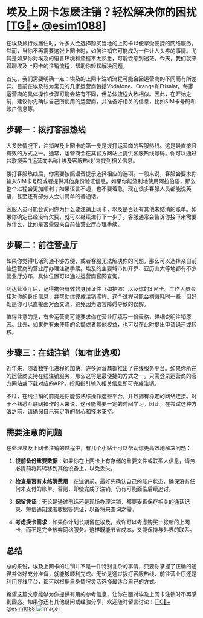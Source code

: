 # 埃及上网卡怎麽注销？轻松解决你的困扰[[TG💪+ @esim1088](https://t.me/s/esim1088)]

在埃及旅行或居住时，许多人会选择购买当地的上网卡以便享受便捷的网络服务。然而，当你不再需要这张上网卡时，如何注销它可能成为一件让人头疼的事情。尤其是如果你对埃及的语言环境和流程不太熟悉，可能会感到迷茫。今天，我们就来聊聊埃及上网卡的注销流程，帮助你轻松解决问题。

首先，我们需要明确一点：埃及的上网卡注销流程可能会因运营商的不同而有所差异。目前在埃及较为常见的几家运营商包括Vodafone、Orange和Etisalat。每家运营商的具体操作步骤可能会略有不同，但总体流程大致相似。因此，在开始之前，建议你先确认自己所使用的运营商，并准备好相关的信息，比如SIM卡号码和账户信息等。

## 步骤一：拨打客服热线

大多数情况下，注销埃及上网卡的第一步是拨打运营商的客服热线。这是最直接且有效的方式之一。通常，运营商会在其官方网站上提供客服热线号码。你可以通过谷歌搜索“[运营商名称] 埃及客服热线”来找到相关信息。

拨打客服热线后，你需要按照语音提示选择相应的选项。一般来说，客服会要求你输入SIM卡号码或者提供其他身份验证信息。如果你能流利地使用阿拉伯语，那么整个过程会更加顺利；如果语言不通，也不要着急，现在很多客服人员都能说英语，甚至还有部分人会讲简单的普通话。

客服人员可能会询问你为什么要注销上网卡，以及是否还有其他未结清的账单。如果你确定已经没有欠费，就可以继续进行下一步了。客服通常会告诉你接下来需要做什么，比如是否需要亲自前往营业厅办理手续。

## 步骤二：前往营业厅

如果你觉得电话沟通不够方便，或者客服无法解决你的问题，那么可以选择亲自前往运营商的营业厅办理注销手续。埃及的主要城市如开罗、亚历山大等地都有不少营业厅分布，具体位置可以通过运营商官网查询。

到达营业厅后，记得携带有效的身份证件（如护照）以及你的SIM卡。工作人员会核对你的身份信息，并帮助你完成注销流程。这个过程可能会稍微耗时一些，但好处是你可以直接面对面交流，避免因为语言障碍导致的误解。

值得注意的是，有些运营商可能要求你在营业厅填写一份表格，详细说明注销原因。此外，如果你有未使用的余额或者其他权益，也可以在此时提出申请退还或转移。

## 步骤三：在线注销（如有此选项）

近年来，随着数字化进程的加快，许多运营商都推出了在线服务平台。如果你所在的运营商支持在线注销服务，那么这将是最便捷的方式之一。只需登录运营商的官方网站或下载对应的APP，按照指引输入相关信息即可完成注销。

不过，在线注销的前提是你能够熟练操作这些平台，并且拥有稳定的网络连接。对于不熟悉互联网操作的人来说，这可能需要一定的时间学习。因此，在尝试这种方法之前，请确保自己有足够的耐心和技术支持。

## 需要注意的问题

在处理埃及上网卡注销的过程中，有几个小贴士可以帮助你更高效地解决问题：

1. **提前备份重要数据**：如果你在上网卡上有存储的重要文件或联系人信息，请务必提前将其转移到其他设备上，以免丢失。
   
2. **检查是否有未结清费用**：在注销前，最好先确认自己的账户状态，确保没有任何未支付的账单。否则，即使完成了注销，仍有可能面临后续追讨。

3. **保留凭证**：无论是通过电话还是现场办理注销，都要妥善保存相关的通话记录、短信通知或者收据等凭证，以备将来查询之需。

4. **考虑换卡需求**：如果你计划长期留在埃及，或许可以考虑购买一张新的上网卡，而不是完全放弃网络服务。这样既能节省成本，又能保持与外界的联系。

## 总结

总的来说，埃及上网卡的注销并不是一件特别复杂的事情，只要你掌握了正确的途径并做好充分准备，就能够顺利完成。无论是通过拨打客服热线、前往营业厅还是利用在线平台，都可以根据自身情况灵活选择最适合自己的方式。

希望这篇文章能够为你提供有用的参考信息，让你在面对埃及上网卡注销时不再感到困惑。如果你还有其他疑问或经验分享，欢迎随时留言讨论！[[TG💪+ @esim1088](https://t.me/s/esim1088) ![Image](https://i.postimg.cc/4NQfJmqS/Snipaste-2025-05-13-00-14-12.png)]